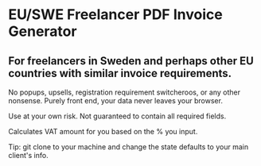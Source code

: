 # EU/SWE Freelancer PDF Invoice Generator

## For freelancers in Sweden and perhaps other EU countries with similar invoice requirements.

No popups, upsells, registration requirement switcheroos, or any other nonsense. Purely front end, your data never leaves your browser.

Use at your own risk. Not guaranteed to contain all required fields.

Calculates VAT amount for you based on the % you input.

Tip: git clone to your machine and change the state defaults to your main client's info.
